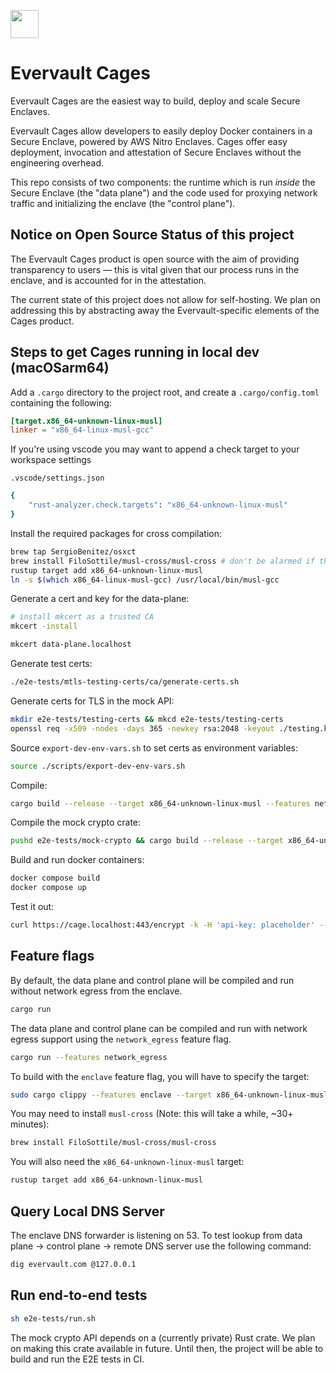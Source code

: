 <a href="https://evervault.com/cages"><img src="https://evervault.com/images/logo-color.svg" height="45" /></a>

# Evervault Cages

Evervault Cages are the easiest way to build, deploy and scale Secure Enclaves.

Evervault Cages allow developers to easily deploy Docker containers in a Secure Enclave, powered by AWS Nitro Enclaves. Cages offer easy deployment, invocation and attestation of Secure Enclaves without the engineering overhead.

This repo consists of two components: the runtime which is run _inside_ the Secure Enclave (the "data plane") and the code used for proxying network traffic and initializing the enclave (the "control plane").

## Notice on Open Source Status of this project

The Evervault Cages product is open source with the aim of providing transparency to users — this is vital given that our process runs in the enclave, and is accounted for in the attestation.

The current state of this project does not allow for self-hosting. We plan on addressing this by abstracting away the Evervault-specific elements of the Cages product.

## Steps to get Cages running in local dev (macOSarm64)
Add a `.cargo` directory to the project root, and create a `.cargo/config.toml` containing the following:

```toml
[target.x86_64-unknown-linux-musl]
linker = "x86_64-linux-musl-gcc"
```

If you're using vscode you may want to append a check target to your workspace settings

`.vscode/settings.json`
```sh
{
	"rust-analyzer.check.targets": "x86_64-unknown-linux-musl"
}
```

Install the required packages for cross compilation:
```sh
brew tap SergioBenitez/osxct
brew install FiloSottile/musl-cross/musl-cross # don't be alarmed if this takes a while https://github.com/FiloSottile/homebrew-musl-cross/issues/15
rustup target add x86_64-unknown-linux-musl
ln -s $(which x86_64-linux-musl-gcc) /usr/local/bin/musl-gcc
```

Generate a cert and key for the data-plane:
```sh
# install mkcert as a trusted CA
mkcert -install

mkcert data-plane.localhost
```

Generate test certs:
```sh
./e2e-tests/mtls-testing-certs/ca/generate-certs.sh
```

Generate certs for TLS in the mock API:
```sh
mkdir e2e-tests/testing-certs && mkcd e2e-tests/testing-certs
openssl req -x509 -nodes -days 365 -newkey rsa:2048 -keyout ./testing.key -out testing.crt
```

Source `export-dev-env-vars.sh` to set certs as environment variables:
```sh
source ./scripts/export-dev-env-vars.sh
```

Compile:
```sh
cargo build --release --target x86_64-unknown-linux-musl --features network_egress
```

Compile the mock crypto crate:
```sh
pushd e2e-tests/mock-crypto && cargo build --release --target x86_64-unknown-linux-musl && popd
```

Build and run docker containers:
```sh
docker compose build
docker compose up
```

Test it out:
```sh
curl https://cage.localhost:443/encrypt -k -H 'api-key: placeholder' --data '{"hello": "world"}' -H "Content-Type: application/json"
```

## Feature flags

By default, the data plane and control plane will be compiled and run without network egress from the enclave.
```sh
cargo run
```

The data plane and control plane can be compiled and run with network egress support using the `network_egress` feature flag.
```sh
cargo run --features network_egress
```

To build with the `enclave` feature flag, you will have to specify the target:
```sh
sudo cargo clippy --features enclave --target x86_64-unknown-linux-musl
```

You may need to install `musl-cross` (Note: this will take a while, ~30+ minutes):
```sh
brew install FiloSottile/musl-cross/musl-cross
```

You will also need the `x86_64-unknown-linux-musl` target:
```sh
rustup target add x86_64-unknown-linux-musl
```

## Query Local DNS Server

The enclave DNS forwarder is listening on 53. To test lookup from data plane -> control plane -> remote DNS server use the following command:
```sh
dig evervault.com @127.0.0.1
```

## Run end-to-end tests
```sh
sh e2e-tests/run.sh
```

The mock crypto API depends on a (currently private) Rust crate. We plan on making this crate available in future.
Until then, the project will be able to build and run the E2E tests in CI.
